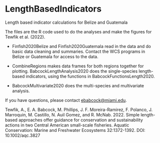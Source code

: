 # LengthBasedIndicators
Length based indicator calculations for Belize and Guatemala

The files are the R code used to do the analyses and make the figures for Tewfik et al. (2022). 

- Finfish2020Belize and Finfish2020Guatemala read in the data and do basic data cleaning and summaries. 
Contact the WCS programs in Belize or Guatemala for access to the data. 

- CombineRegions makes data frames for both regions together for plotting. 
BabcockLengthAnalysis2020 does the single-species length-based indicators, 
using the functions in BabcockFunctionsLength2020.  

- BabcockMultivariate2020 does the multi-species and multivariate analysis. 

If you have questions, please contact ebabcock@miami.edu.  

Tewfik, A., E. A. Babcock, M. Phillips, J. F. Moreira-Ramirez, F. Polanco, J. Marroquin, M. Castillo, N. Auil Gomez, and R. McNab. 2022. Simple length-based approaches offer guidance for conservation and sustainability actions in two Central American small-scale fisheries. Aquatic Conservation: Marine and Freshwater Ecosystems 32:1372-1392. DOI: 10.1002/aqc.3827
